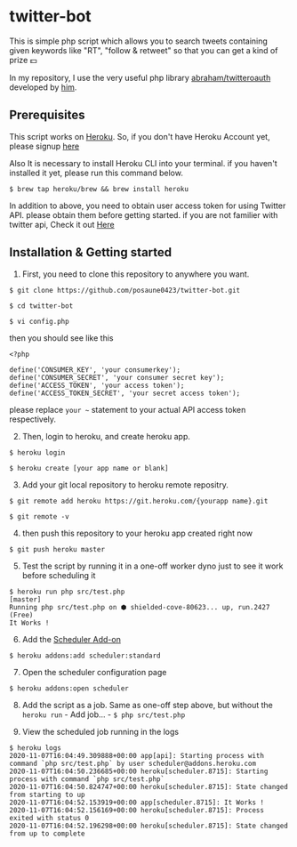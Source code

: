 # twitter-bot

This is simple php script which allows you to search tweets containing given keywords like "RT", "follow & retweet" so that you can get a kind of prize 💵

In my repository, I use the very useful php library [abraham/twitteroauth](https://github.com/abraham/twitteroauth) developed by [him](https://github.com/abraham).

## Prerequisites

This script works on [Heroku](https://dashboard.heroku.com/).
So, if you don't have Heroku Account yet, please signup [here](https://signup.heroku.com/login)

Also It is necessary to install Heroku CLI into your terminal.
if you haven't installed it yet, please run this command below.

```
$ brew tap heroku/brew && brew install heroku
```

In addition to above, you need to obtain user access token for using Twitter API.
please obtain them before getting started.
if you are not familier with twitter api, Check it out [Here](https://www.slickremix.com/docs/how-to-get-api-keys-and-tokens-for-twitter/)



## Installation & Getting started


1. First, you need to clone this repository to anywhere you want.
```
$ git clone https://github.com/posaune0423/twitter-bot.git

$ cd twitter-bot

$ vi config.php
```

then you should see like this
```
<?php

define('CONSUMER_KEY', 'your consumerkey');
define('CONSUMER_SECRET', 'your consumer secret key');
define('ACCESS_TOKEN', 'your access token');
define('ACCESS_TOKEN_SECRET', 'your secret access token');
```
please replace `your ~` statement to your actual API access token respectively.


2. Then, login to heroku, and create heroku app.
```
$ heroku login

$ heroku create [your app name or blank]
```

3. Add your git local repository to heroku remote repositry.
```
$ git remote add heroku https://git.heroku.com/{yourapp name}.git

$ git remote -v
```

4. then push this repository to your heroku app created right now
```
$ git push heroku master
```

5. Test the script by running it in a one-off worker dyno just to see it work before scheduling it

```
$ heroku run php src/test.php                                                                              [master]
Running php src/test.php on ⬢ shielded-cove-80623... up, run.2427 (Free)
It Works !
```

6. Add the [Scheduler Add-on](https://devcenter.heroku.com/articles/scheduler)

```
$ heroku addons:add scheduler:standard
```

7. Open the scheduler configuration page
```
$ heroku addons:open scheduler
```

8. Add the script as a job. Same as one-off step above, but without the `heroku run` - Add job... - `$ php src/test.php`

9. View the scheduled job running in the logs

```
$ heroku logs
2020-11-07T16:04:49.309888+00:00 app[api]: Starting process with command `php src/test.php` by user scheduler@addons.heroku.com
2020-11-07T16:04:50.236685+00:00 heroku[scheduler.8715]: Starting process with command `php src/test.php`
2020-11-07T16:04:50.824747+00:00 heroku[scheduler.8715]: State changed from starting to up
2020-11-07T16:04:52.153919+00:00 app[scheduler.8715]: It Works !
2020-11-07T16:04:52.156169+00:00 heroku[scheduler.8715]: Process exited with status 0
2020-11-07T16:04:52.196298+00:00 heroku[scheduler.8715]: State changed from up to complete

```
